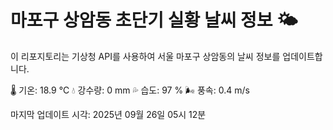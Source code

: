 
# 마포구 상암동 초단기 실황 날씨 정보 🌤️

이 리포지토리는 기상청 API를 사용하여 서울 마포구 상암동의 날씨 정보를 업데이트합니다. 

🌡️ 기온: 18.9 ℃
💧 강수량: 0 mm
💦 습도: 97 %
🌬️ 풍속: 0.4 m/s

마지막 업데이트 시각: 2025년 09월 26일 05시 12분    
